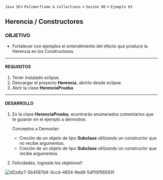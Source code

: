 `Java SE`> `Polimorfismo & Collections` > `Sesión 06` > `Ejemplo 03`

## Herencia / Constructores

### OBJETIVO

- Fortalecer con ejemplos el entendimiento del efecto que produce la Herencia en los Constructores.

<hr>

#### REQUISITOS

1. Tener instalado eclipse.
2. Descargar el proyecto <b>Herencia</b>, abrirlo desde eclipse.
3. Abrir la clase <b>HerenciaPrueba</b>

<hr>

#### DESARROLLO

1. En la clase <b>HerenciaPrueba</b>, econtrarás enumerados comentarios que te guiarán en el ejemplo a demostrar.

   Conceptos a Demostar:
   
    <ul>
        <li> Creción de un objeto de tipo <b>Subclase</b> utilizando un constructor que no recibe argumentos.
        <li> Creción de un objeto de tipo <b>Subclase</b> utilizando un constructor que recibe argumentos.
   </ul>

2. Felicidades, lograste los objetivos!!

![d2zdiy7-5b4587d4-3ccd-4854-9ed9-5df10f56593f](https://user-images.githubusercontent.com/56565204/67425280-51a5c600-f59d-11e9-9baf-5ef3aeca8a11.png)
